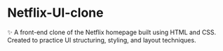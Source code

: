# Netflix-UI-clone
✨ A front-end clone of the Netflix homepage built using HTML and CSS. 
Created to practice UI structuring, styling, and layout techniques.
